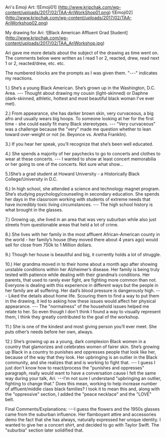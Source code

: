 
Ari's Emoji Art:
![Emoji01] (http://www.kripchak.com/wp-content/uploads/2017/02/TAA-AriWorkShop01.png)
![Emoji02] (http://www.kripchak.com/wp-content/uploads/2017/02/TAA-AriWorkshop02.png)

My drawing for Ari:
![Black American Affluent Grad Student] (http://www.kripchak.com/wp-content/uploads/2017/02/TAA_AriWorkshop.jpg)

Ari gave me more details about the subject of the drawing as time went on. The comments below were written as I read 1 or 2, reacted, drew, read next 1 or 2, reacted/drew, etc. etc. 

The numbered blocks are the prompts as I was given them.
"---" indicates my reactions.

1.) She’s a young Black American. She’s grown up in the Washington, D.C. Area.
--- Thought about drawing my cousin (light-skinned) or Daphne (dark-skinned, athletic, hottest and most beautiful black woman I've ever met).

2.) From appearance, she has darker brown skin, very curvaceous, a big afro and usually wears big hoops. To someone looking at her for the first time - she could easily fit many Black stereotypes.
--- "Very curvaceous" was a challenge because the "very" made me question whether to lean toward over-weight or not (ie. Beyonce vs. Aretha Franklin).

3.) If you hear her speak, you’ll recognize that she’s been well educated.

4.) She spends a majority of her paychecks to go to concerts and clothes to wear at these concerts.
--- I wanted to show at least concert memorabilia or her going to one of the concerts. Not sure what show...

5.)She’s a grad student at Howard University - a Historically Black College/University in D.C.

6.) In high school, she attended a science and technology magnet program.
She’s studying psychology/counseling in secondary education. She spends her days in the classroom working with students of extreme needs that have incredibly toxic living circumstances.
--- The high school history is what brought in the glasses.

7.) Growing up, she lived in an area that was very suburban while also just streets from questionable areas that held a lot of crime.

8.) She lives with her family in the most affluent African-American county in the world - her family’s house (they moved there about 4 years ago) would sell for close from 750k to 1 Million dollars.

9.) Though her house is beautiful and big, it currently holds a lot of struggle.

10.) Her grandma moved in to their home about a month ago after showing unstable conditions within her Alzheimer’s disease. Her family is being truly tested with patience while dealing with their grandma’s conditions. Her parents, that used to rarely ever fight, are fighting more common than not. Everyone is dealing with this experience in different ways but the people in her family are all suffering. Her dad’s blood pressure is dangerously high.
--- Liked the details about home life. Scouring them to find a way to put them in the drawing, it led to asking how these issues would affect her physical appearance.
--- The "normalness" of the household issues helped me relate to her. So even though I don't think I found a way to visually represent them, I think they greatly contributed to the goal of the workshop.

11.) She is one of the kindest and most giving person you’ll ever meet. She puts other’s needs before her own, always.

12.) She’s growing up as a young, dark complexion Black women in a country that glamorizes and celebrates women of fairer skin. She’s growing up Black in a country to punishes and oppresses people that look like her, because of the way that they look. Her upbringing is an outlier in the Black community, and she realizes that and is working to fight that.
--- I guess I just don't know how to react/process the "punishes and oppresses" paragraph, really would want to have a conversation cause I felt the same way during your talk, Ari.
---I'm not sure I understand "upbringing an outlier, fighting to change that." Does this mean, working to help increase number of affluent/middle class black families? I took it to mean this and, along with the "oppressive" section, I added the "peace necklace" and the "LOVE" belt.

Final Comments/Explanations:
---I guess the flowers and the 1950s glasses came from the suburban influence. Her flamboyant attire and accessories demo the fact that she has always, naturally expressed her unique identity. I wanted to give her a concert shirt, and decided to go with Taylor Swift. The "suburbia" section later solidified that. 
